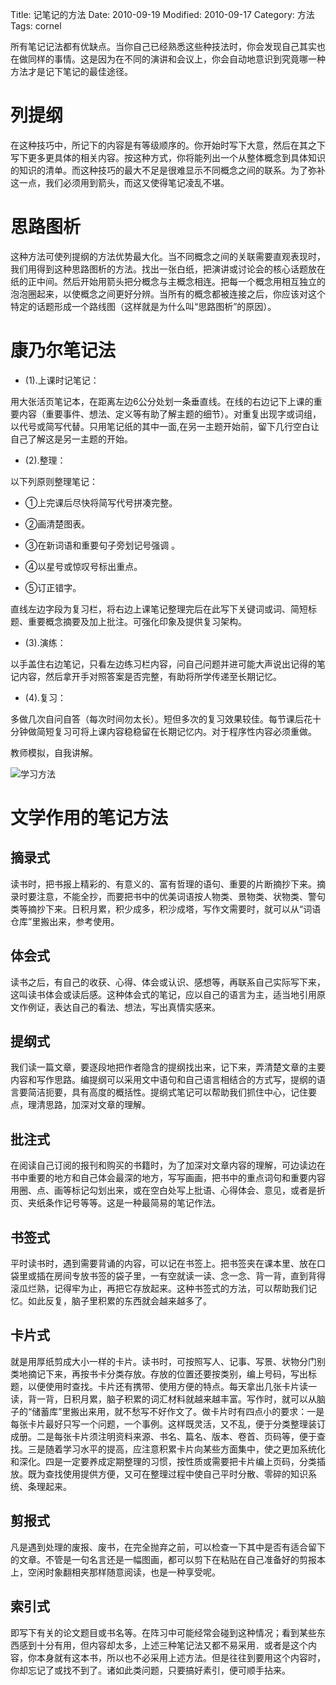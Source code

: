 Title: 记笔记的方法
Date: 2010-09-19
Modified: 2010-09-17
Category: 方法
Tags: cornel

所有笔记记法都有优缺点。当你自己已经熟悉这些种技法时，你会发现自己其实也在做同样的事情。这是因为在不同的演讲和会议上，你会自动地意识到究竟哪一种方法才是记下笔记的最佳途径。

# 列提纲
在这种技巧中，所记下的内容是有等级顺序的。你开始时写下大意，然后在其之下写下更多更具体的相关内容。按这种方式，你将能列出一个从整体概念到具体知识的知识的清单。而这种技巧的最大不足是很难显示不同概念之间的联系。为了弥补这一点，我们必须用到箭头，而这又使得笔记凌乱不堪。

# 思路图析
这种方法可使列提纲的方法优势最大化。当不同概念之间的关联需要直观表现时，我们用得到这种思路图析的方法。找出一张白纸，把演讲或讨论会的核心话题放在纸的正中间。然后开始用箭头把分概念与主概念相连。把每一个概念用相互独立的泡泡圈起来，以使概念之间更好分辨。当所有的概念都被连接之后，你应该对这个特定的话题形成一个路线图（这样就是为什么叫“思路图析”的原因）。

# 康乃尔笔记法

 - (1).上课时记笔记：

用大张活页笔记本，在距离左边6公分处划一条垂直线。在线的右边记下上课的重要内容（重要事件、想法、定义等有助了解主题的细节）。对重复出现字或词组，以代号或简写代替。只用笔记纸的其中一面,在另一主题开始前，留下几行空白让自己了解这是另一主题的开始。

 - (2).整理：

以下列原则整理笔记：

  - ①上完课后尽快将简写代号拼凑完整。

  - ②画清楚图表。

  - ③在新词语和重要句子旁划记号强调 。

  - ④以星号或惊叹号标出重点。

  - ⑤订正错字。

直线左边字段为复习栏，将右边上课笔记整理完后在此写下关键词或词、简短标题、重要概念摘要及加上批注。可强化印象及提供复习架构。

 - (3).演练：

以手盖住右边笔记，只看左边练习栏内容，问自己问题并进可能大声说出记得的笔记内容，然后拿开手对照答案是否完整，有助将所学传递至长期记忆。

 - (4).复习：

多做几次自问自答（每次时间勿太长）。短但多次的复习效果较佳。每节课后花十分钟做简短复习可将上课内容稳稳留在长期记忆内。对于程序性内容必须重做。

教师模拟，自我讲解。

![学习方法]({attach}cornell_method/cornell_method.jpg)


# 文学作用的笔记方法

## 摘录式
读书时，把书报上精彩的、有意义的、富有哲理的语句、重要的片断摘抄下来。摘录时要注意，不能全抄，而要把书中的优美词语按人物类、景物类、状物类、警句类等摘抄下来。日积月累，积少成多，积沙成塔，写作文需要时，就可以从“词语仓库”里搬出来，参考使用。

## 体会式
读书之后，有自己的收获、心得、体会或认识、感想等，再联系自己实际写下来，这叫读书体会或读后感。这种体会式的笔记，应以自己的语言为主，适当地引用原文作例证，表达自己的看法、想法，写出真情实感来。

## 提纲式
我们读一篇文章，要逐段地把作者隐含的提纲找出来，记下来，弄清楚文章的主要内容和写作思路。编提纲可以采用文中语句和自己语言相结合的方式写，提纲的语言要简洁扼要，具有高度的概括性。提纲式笔记可以帮助我们抓住中心，记住要点，理清思路，加深对文章的理解。

## 批注式
在阅读自己订阅的报刊和购买的书籍时，为了加深对文章内容的理解，可边读边在书中重要的地方和自己体会最深的地方，写写画画，把书中的重点词句和重要内容用圈、点、画等标记勾划出来，或在空白处写上批语、心得体会、意见，或者是折页、夹纸条作记号等等。这是一种最简易的笔记作法。

## 书签式
平时读书时，遇到需要背诵的内容，可以记在书签上。把书签夹在课本里、放在口袋里或插在房间专放书签的袋子里，一有空就读一读、念一念、背一背，直到背得滚瓜烂熟，记得牢为止，再把它存放起来。这种书签式的方法，可以帮助我们记忆。如此反复，脑子里积累的东西就会越来越多了。

## 卡片式
就是用厚纸剪成大小一样的卡片。读书时，可按照写人、记事、写景、状物分门别类地摘记下来，再按书卡分类存放。存放的位置还要按类别，编上号码，写出标题，以便使用时查找。卡片还有携带、使用方便的特点。每天拿出几张卡片读一读，背一背，日积月累，脑子积累的词汇材料就越来越丰富。写作时，就可以从脑子的“储蓄库”里搬出来用，就不愁写不好作文了。做卡片时有四点小的要求：一是每张卡片最好只写一个问题，一个事例。这样既灵活，又不乱，便于分类整理装订成册。二是每张卡片须注明资料来源、书名、篇名、版本、卷首、页码等，便于查找。三是随着学习水平的提高，应注意积累卡片向某些方面集中，使之更加系统化和深化。四是一定要养成定期整理的习惯，按性质或需要把卡片编上页码，分类插放。既为查找使用提供方便，又可在整理过程中使自己平时分散、零碎的知识系统、条理起来。

## 剪报式
凡是遇到处理的废报、废书，在完全抛弃之前，可以检查一下其中是否有适合留下的文章。不管是一句名言还是一幅图画，都可以剪下在粘贴在自己准备好的剪报本上，空闲时象翻相夹那样随意阅读，也是一种享受呢。

## 索引式
即写下有关的论文题目或书名等。在阵习中可能经常会碰到这种情况；看到某些东西感到十分有用，但内容却太多，上述三种笔记法又都不易采用．或者是这个内容，你本身就有这本书，所以也不必采用上述方法。但是往往到要用这个内容时，你却忘记了或找不到了。诸如此类问题，只要搞好素引，便可顺手拈来。
